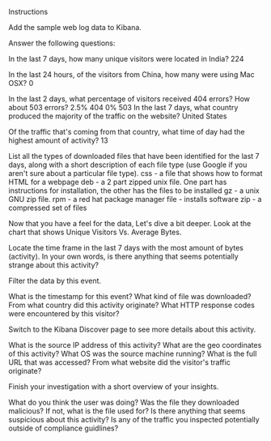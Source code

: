 Instructions


Add the sample web log data to Kibana.


Answer the following questions:


In the last 7 days, how many unique visitors were located in India?
224

In the last 24 hours, of the visitors from China, how many were using Mac OSX?
0

In the last 2 days, what percentage of visitors received 404 errors? How about 503 errors?
2.5% 404
0% 503
In the last 7 days, what country produced the majority of the traffic on the website?
United States

Of the traffic that's coming from that country, what time of day had the highest amount of activity?
13

List all the types of downloaded files that have been identified for the last 7 days, along with a short description of each file type (use Google if you aren't sure about a particular file type).
css - a file that shows how to format HTML for a webpage
deb - a 2 part zipped unix file. One part has instructions for installation, the other has the files to be installed
gz  - a unix GNU zip file.
rpm - a red hat package manager file - installs software
zip - a compressed set of files

Now that you have a feel for the data, Let's dive a bit deeper. Look at the chart that shows Unique Visitors Vs. Average Bytes.

Locate the time frame in the last 7 days with the most amount of bytes (activity).
In your own words, is there anything that seems potentially strange about this activity?



Filter the data by this event.

What is the timestamp for this event?
What kind of file was downloaded?
From what country did this activity originate?
What HTTP response codes were encountered by this visitor?



Switch to the Kibana Discover page to see more details about this activity.

What is the source IP address of this activity?
What are the geo coordinates of this activity?
What OS was the source machine running?
What is the full URL that was accessed?
From what website did the visitor's traffic originate?



Finish your investigation with a short overview of your insights.

What do you think the user was doing?
Was the file they downloaded malicious? If not, what is the file used for?
Is there anything that seems suspicious about this activity?
Is any of the traffic you inspected potentially outside of compliance guidlines?
